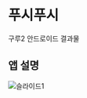 # 푸시푸시
구루2 안드로이드 결과물

## 앱 설명
![슬라이드1](https://user-images.githubusercontent.com/68212670/157681151-d7e113de-e724-484b-9328-c5ce9bccfdb2.PNG)
